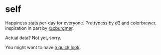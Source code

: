 # self

Happiness stats per-day for everyone. Prettyness by [d3][] and
[colorbrewer][], inspiration in part by [@cburgmer][inspiration].

Actual data? Not yet, sorry.

You might want to have [a quick look](http://heyLu.github.io/self/niko-niko.html).

[d3]: http://d3js.org
[colorbrewer]: https://github.com/mbostock/d3/blob/master/lib/colorbrewer/colorbrewer.js
[inspiration]: https://twitter.com/cburgmer/status/354649195979882496
